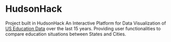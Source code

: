 # HudsonHack
Project built in HudsonHack
An Interactive Platform for Data Visualization of [US Education Data](http://data.donorschoose.org/) over the last 15 years.
Providing user functionalities to compare education situations between States and Cities.

